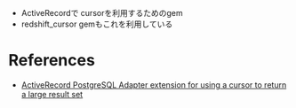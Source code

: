
+ ActiveRecordで cursorを利用するためのgem
+ redshift_cursor gemもこれを利用している

# References

+ [ActiveRecord PostgreSQL Adapter extension for using a cursor to return a large result set](https://github.com/afair/postgresql_cursor)